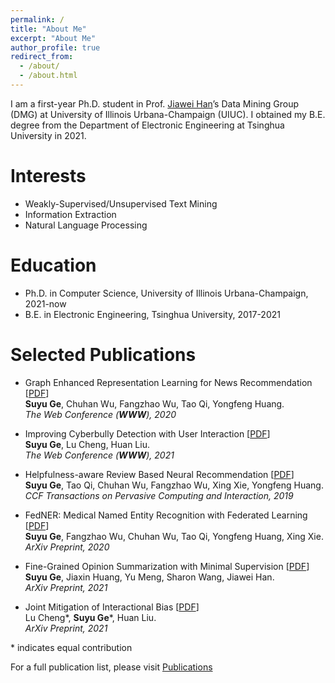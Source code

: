 ```yaml
---
permalink: /
title: "About Me"
excerpt: "About Me"
author_profile: true
redirect_from: 
  - /about/
  - /about.html
---
```



I am a first-year Ph.D. student in Prof. [Jiawei Han](http://hanj.cs.illinois.edu/)’s Data Mining Group (DMG) at University of Illinois Urbana-Champaign (UIUC). I obtained my B.E. degree from the Department of Electronic Engineering at Tsinghua University in 2021.



<!-- I am passionate about designing text mining algorithm for real-world application, including recommendation, medical NLP and NLP for social good.
As such, I work at the intersection of data mining and natural language processing. -->
<!-- 
Currently, I am working on topic-based summarization with minimal supervision, a novel task for large corpus summarization, advised by Prof. [Jiawei Han](http://hanj.cs.illinois.edu/). -->

Interests
======
* Weakly-Supervised/Unsupervised Text Mining
* Information Extraction
* Natural Language Processing

Education
======
* Ph.D. in Computer Science, University of Illinois Urbana-Champaign, 2021-now
* B.E. in Electronic Engineering, Tsinghua University, 2017-2021

<!-- Experience
====== -->
<!-- * **Research Intern @ University of Illinois at Urbana-Champaign**, Jul 2020 - Present  
Topic: Topic-based Corpus Summarization with Minimal Supervision  
Advisor: Prof. [Jiawei Han](http://hanj.cs.illinois.edu/)  

* **Research Intern @ Arizona State University**, Feb 2020 - Oct 2020  
Topic: Cyberbully Detection  
Advisor: Prof. [Huan Liu](https://www.public.asu.edu/~huanliu/)  

* **Research Assistant @ Tsinghua University**, Oct 2018 - May 2020  
Topic: Text-based Recommendation and Privacy-preserving Named Entity Recognition    
Advisor: Prof. [Yongfeng Huang](http://thungnlab.cn/)  

* **Research Intern @ University of Pennsylvania**, Jul 2019 - Dec 2019  
Topic: Medical Non-adherence Discovery  
Advisor: Prof. [Graciela Gonzalez Hernandez](https://www.dbei.med.upenn.edu/bio/graciela-gonzalez-hernandez-ms-phd)   -->

Selected Publications
======
* Graph Enhanced Representation Learning for News Recommendation \[[PDF](https://arxiv.org/pdf/2003.14292.pdf)\]   
**Suyu Ge**, Chuhan Wu, Fangzhao Wu, Tao Qi, Yongfeng Huang.  
*The Web Conference (**WWW**), 2020*

* Improving Cyberbully Detection with User Interaction \[[PDF](https://arxiv.org/pdf/2011.00449.pdf)\]  
**Suyu Ge**, Lu Cheng, Huan Liu.  
*The Web Conference (**WWW**), 2021*

* Helpfulness-aware Review Based Neural Recommendation \[[PDF](https://link.springer.com/article/10.1007/s42486-019-00023-0)\]  
**Suyu Ge**, Tao Qi, Chuhan Wu, Fangzhao Wu, Xing Xie, Yongfeng Huang.  
*CCF Transactions on Pervasive Computing and Interaction, 2019* 

* FedNER: Medical Named Entity Recognition with Federated Learning \[[PDF](https://arxiv.org/pdf/2003.09288.pdf)\]  
**Suyu Ge**, Fangzhao Wu, Chuhan Wu, Tao Qi, Yongfeng Huang, Xing Xie.  
*ArXiv Preprint, 2020* 
 
* Fine-Grained Opinion Summarization with Minimal Supervision \[[PDF]()\]  
**Suyu Ge**, Jiaxin Huang, Yu Meng, Sharon Wang, Jiawei Han.  
*ArXiv Preprint, 2021* 

* Joint Mitigation of Interactional Bias \[[PDF]()\]  
Lu Cheng\*, **Suyu Ge**\*, Huan Liu.  
*ArXiv Preprint, 2021* 

\* indicates equal contribution

For a full publication list, please visit [Publications](https://gesy17.github.io/publications/)

<!-- Misc.
====== -->
<!-- * I enjoy spending my spare time swimming and reading
* My favourite singer & artist group is Keyakizaka46 (Sakurazaka46)   -->
